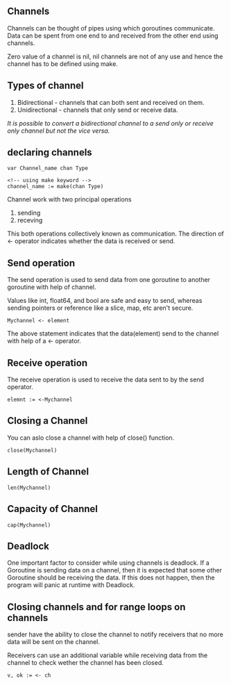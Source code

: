 ## Channels

Channels can be thought of pipes using which goroutines communicate. Data can be spent from one end to and received from the other end using channels.

Zero value of a channel is nil, nil channels are not of any use and hence the channel has to be defined using make.

## Types of channel
1. Bidirectional - channels that can both sent and received on them.
2. Unidirectional - channels that only send or receive data.

*It is possible to convert a bidirectional channel to a send only or receive only channel but not the vice versa.*


## declaring channels

```
var Channel_name chan Type

<!-- using make keyword -->
channel_name := make(chan Type)
```

Channel work with two principal operations

1. sending
2. receving

This both operations collectively known as communication.
The direction of <- operator indicates whether the data is received or send.

## Send operation

The send operation is used to send data from one goroutine to another goroutine with help of channel.

Values like int, float64, and bool are safe and easy to send, whereas sending pointers or reference like a slice, map, etc aren't secure.

```
Mychannel <- element
```

The above statement indicates that the data(element) send to the channel with help of a <- operator.

## Receive operation

The receive operation is used to receive the data sent to by the send operator.

```
elemnt := <-Mychannel
```

## Closing a Channel

You can aslo close a channel with help of close() function.

```
close(Mychannel)
```

## Length of Channel

```
len(Mychannel)
```

## Capacity of Channel

```
cap(Mychannel)
```

## Deadlock

One important factor to consider while using channels is deadlock. If a Goroutine is sending data on a channel, then it is expected that some other Goroutine should be receiving the data. If this does not happen, then the program will panic at runtime with Deadlock.

## Closing channels and for range loops on channels

sender have the ability to close the channel to notify receivers that no more data will be sent on the channel.

Receivers can use an additional variable while receiving data from the channel to check wether the channel has been closed.

```
v, ok := <- ch
```

